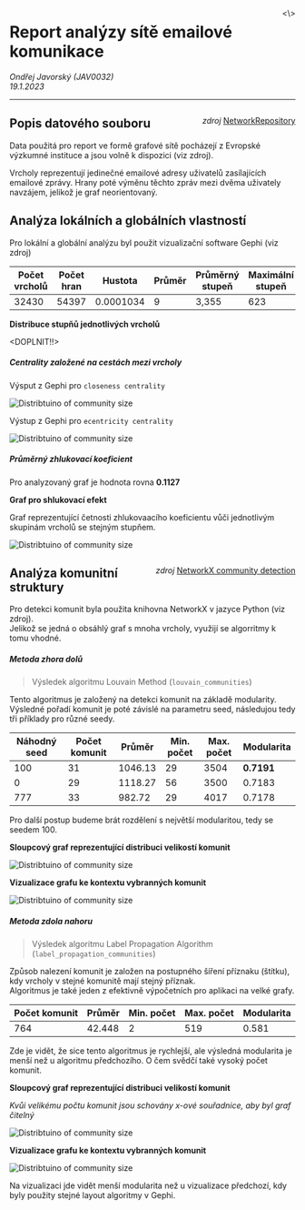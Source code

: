<p style="float: right;"><\></p>

# **Report analýzy sítě emailové komunikace**
*Ondřej Javorský (JAV0032)* \
*19.1.2023*

---

<p style="float: right;"><i>zdroj </i><a href="https://networkrepository.com/ia-email-EU.php">NetworkRepository</a></p>

## **Popis datového souboru**

Data použitá pro report ve formě grafové sítě pocházejí z Evropské výzkumné instituce a jsou volně k dispozici (viz zdroj).

Vrcholy reprezentují jedinečné emailové adresy uživatelů zasílajících emailové zprávy. Hrany poté výměnu těchto zpráv mezi dvěma uživately navzájem, jelikož je graf neorientovaný.

## **Analýza lokálních a globálních vlastností**

Pro lokální a globální analýzu byl použit vizualizační software Gephi (viz zdroj)

| Počet vrcholů | Počet hran | Hustota   |  Průměr | Průměrný stupeň | Maximální stupeň | 
| ------------- | ---------- | --------- | ------- | --------------- | ---------------- |
| 32430         | 54397      | 0.0001034 |  9      | 3,355           | 623              |

**Distribuce stupňů jednotlivých vrcholů**

<DOPLNIT!!>

##### Centrality založené na cestách mezi vrcholy

Výsput z Gephi pro `closeness centrality`

![Distribtuino of community size](.pastes/closeness_centrality.png)

Výstup z Gephi pro `ecentricity centrality`

![Distribtuino of community size](.pastes/ecentricity_centrality.png)

#####  Průměrný zhlukovací koeficient

Pro analyzovaný graf je hodnota rovna **0.1127**

**Graf pro shlukovací efekt**

Graf reprezentující četnosti zhlukovaacího koeficientu vůči jednotlivým skupinám vrcholů se stejným stupňem.

![Distribtuino of community size](.pastes/clustering_effect.png)


<p style="float: right; text-align: right;"><i>zdroj </i><a href="https://networkx.org/documentation/stable/reference/algorithms/community.html">NetworkX community detection</a></p>

## **Analýza komunitní struktury**

Pro detekci komunit byla použita knihovna NetworkX v jazyce Python (viz zdroj). \
Jelikož se jedná o obsáhlý graf s mnoha vrcholy, využijí se algorritmy k tomu vhodné.

##### Metoda zhora dolů

> Výsledek algoritmu Louvain Method (`louvain_communities`)

Tento algoritmus je založený na detekci komunit na základě modularity. Výsledné pořadí komunit je poté závislé na parametru seed, následujou tedy tři příklady pro různé seedy.

| Náhodný seed | Počet komunit | Průměr  | Min. počet | Max. počet |                   Modularita|
| ------------ | ------------- | ------- | ---------- | ---------- | ----------------------------|
| 100          | 31            | 1046.13 | 29         | 3504       |                   **0.7191**|
| 0            | 29            | 1118.27 | 56         | 3500       |                   0.7183    |
| 777          | 33            | 982.72  | 29         | 4017       |                   0.7178    |
Pro další postup budeme brát rozdělení s největší modularitou, tedy se seedem 100.

**Sloupcový graf reprezentující distribuci velikostí komunit**

![Distribtuino of community size](.pastes/community_distribution.png)

**Vizualizace grafu ke kontextu vybranných komunit**

![Distribtuino of community size](.pastes/community_visualisation.png)

##### Metoda zdola nahoru

> Výsledek algoritmu Label Propagation Algorithm  (`label_propagation_communities`)

Způsob nalezení komunit je založen na postupného šíření příznaku (štítku), kdy vrcholy v stejné komunitě mají stejný příznak. \
Algoritmus je také jeden z efektivně výpočetních pro aplikaci na velké grafy.

| Počet komunit | Průměr | Min. počet | Max. počet | Modularita |
| ------------- | ------ | ---------- | ---------- | ---------- |
| 764           | 42.448 | 2          | 519        | 0.581      |    

Zde je vidět, že sice tento algoritmus je rychlejší, ale výsledná modularita je menší než u algoritmu předchozího. O čem svědčí také vysoký počet komunit.

**Sloupcový graf reprezentující distribuci velikostí komunit**

*Kvůi velikému počtu komunit jsou schovány x-ové souřadnice, aby byl graf čitelný*

![Distribtuino of community size](.pastes/community_distribution_1.png)

**Vizualizace grafu ke kontextu vybranných komunit**

![Distribtuino of community size](.pastes/community_visualisation_1.png)

Na vizualizaci jde vidět menší modularita než u vizualizace předchozí, kdy byly použity stejné layout algoritmy v Gephi.
